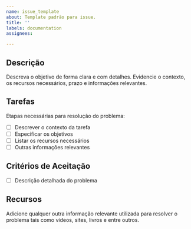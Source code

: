 ```yaml
---
name: issue_template
about: Template padrão para issue.
title: ''
labels: documentation
assignees: 

---
```


## Descrição 
Descreva o objetivo de forma clara e com detalhes. Evidencie o contexto, os recursos necessários, prazo e informações relevantes. 

## Tarefas
Etapas necessárias para resolução do problema:

- [ ] Descrever o contexto da tarefa
- [ ] Especificar os objetivos
- [ ] Listar os recursos necessários
- [ ] Outras informações relevantes

## Critérios de Aceitação

- [ ] Descrição detalhada do problema

## Recursos
Adicione qualquer outra informação relevante utilizada para resolver o problema tais como vídeos, sites, livros e entre outros.
